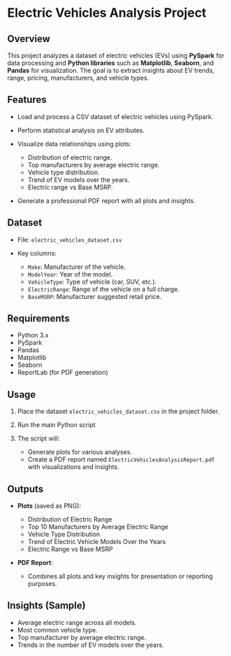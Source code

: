 # Electric Vehicles Analysis Project

## Overview

This project analyzes a dataset of electric vehicles (EVs) using **PySpark** for data processing and **Python libraries** such as **Matplotlib**, **Seaborn**, and **Pandas** for visualization. The goal is to extract insights about EV trends, range, pricing, manufacturers, and vehicle types.


## Features

* Load and process a CSV dataset of electric vehicles using PySpark.
* Perform statistical analysis on EV attributes.
* Visualize data relationships using plots:

  * Distribution of electric range.
  * Top manufacturers by average electric range.
  * Vehicle type distribution.
  * Trend of EV models over the years.
  * Electric range vs Base MSRP.
* Generate a professional PDF report with all plots and insights.



## Dataset

* File: `electric_vehicles_dataset.csv`
* Key columns:

  * `Make`: Manufacturer of the vehicle.
  * `ModelYear`: Year of the model.
  * `VehicleType`: Type of vehicle (car, SUV, etc.).
  * `ElectricRange`: Range of the vehicle on a full charge.
  * `BaseMSRP`: Manufacturer suggested retail price.


## Requirements

* Python 3.x
* PySpark
* Pandas
* Matplotlib
* Seaborn
* ReportLab (for PDF generation)

## Usage

1. Place the dataset `electric_vehicles_dataset.csv` in the project folder.
2. Run the main Python script

3. The script will:

   * Generate plots for various analyses.
   * Create a PDF report named `ElectricVehiclesAnalysisReport.pdf` with visualizations and insights.

## Outputs

* **Plots** (saved as PNG):

  * Distribution of Electric Range
  * Top 10 Manufacturers by Average Electric Range
  * Vehicle Type Distribution
  * Trend of Electric Vehicle Models Over the Years
  * Electric Range vs Base MSRP
* **PDF Report**:

  * Combines all plots and key insights for presentation or reporting purposes.

## Insights (Sample)

* Average electric range across all models.
* Most common vehicle type.
* Top manufacturer by average electric range.
* Trends in the number of EV models over the years.





